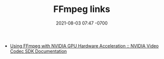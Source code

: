 ﻿---
layout: post
title:  "FFmpeg links"
date:   2021-08-03 07:47 -0700
categories: links
---

- [Using FFmpeg with NVIDIA GPU Hardware Acceleration :: NVIDIA Video Codec SDK Documentation](https://docs.nvidia.com/video-technologies/video-codec-sdk/ffmpeg-with-nvidia-gpu/index.html)

